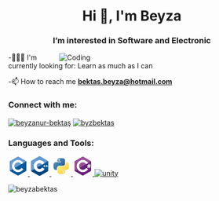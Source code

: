 <h1 align="center">Hi 👋, I'm Beyza</h1>
<h3 align="center">I’m interested in Software and Electronic</h3>
<img align="right" alt="Coding" width="400" src="https://media.giphy.com/media/7NoNw4pMNTvgc/giphy.gif">

-👩🏻‍💻 I'm currently looking for: Learn as much as I can

-📫 How to reach me **bektas.beyza@hotmail.com**

<h3 align="left">Connect with me:</h3>
<p align="left">
<a href="https://linkedin.com/in/beyzanur-bektaş" target="blank"><img align="center" src="https://raw.githubusercontent.com/rahuldkjain/github-profile-readme-generator/master/src/images/icons/Social/linked-in-alt.svg" alt="beyzanur-bektaş" height="30" width="40" /></a>
<a href="https://instagram.com/byzbektas" target="blank"><img align="center" src="https://raw.githubusercontent.com/rahuldkjain/github-profile-readme-generator/master/src/images/icons/Social/instagram.svg" alt="byzbektas" height="30" width="40" /></a>
</p>

<h3 align="left">Languages and Tools:</h3>
<p align="left">
  <a href="https://www.cprogramming.com/" target="_blank" rel="noreferrer">
    <img src="https://raw.githubusercontent.com/devicons/devicon/master/icons/c/c-original.svg" alt="c" width="40" height="40"/>
  </a>
  <a href="https://www.w3schools.com/cpp/" target="_blank" rel="noreferrer">
    <img src="https://raw.githubusercontent.com/devicons/devicon/master/icons/cplusplus/cplusplus-original.svg" alt="cplusplus" width="40" height="40"/>
  </a>
  <a href="https://www.python.org" target="_blank" rel="noreferrer">
    <img src="https://raw.githubusercontent.com/devicons/devicon/master/icons/python/python-original.svg" alt="python" width="40" height="40"/>
  </a>
  <a href="https://www.w3schools.com/cs/" target="_blank" rel="noreferrer">
    <img src="https://raw.githubusercontent.com/devicons/devicon/master/icons/csharp/csharp-original.svg" alt="csharp" width="40" height="40"/>
  </a>
  <a href="https://unity.com/" target="_blank" rel="noreferrer">
    <img src="https://www.vectorlogo.zone/logos/unity3d/unity3d-icon.svg" alt="unity" width="40" height="40"/>
  </a>
</p>
<p>
 <img align="center" src="https://github-readme-stats.vercel.app/api/top-langs?username=beyzabektas&hide=shaderlab,hlsl,GAP,Objective-cplusplus&langs_count=3&show_icons=true&locale=en&layout=compact" alt="beyzabektas" />
</p>

